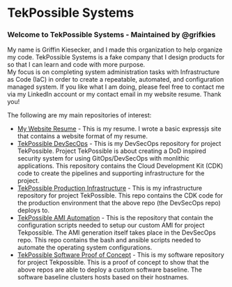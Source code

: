 # TekPossible Systems

### Welcome to TekPossible Systems - Maintained by @grifkies

My name is Griffin Kiesecker, and I made this organization to help organize my code. TekPossible Systems is a fake company that I design products for so that I can learn and code with more purpose.  
My focus is on completing system administration tasks with Infrastructure as Code (IaC) in order to create a repeatable, automated, and configuration managed system. 
If you like what I am doing, please feel free to contact me via my LinkedIn account or my contact email in my website resume. Thank you!

The following are my main repositories of interest:

* [My Website Resume](https://github.com/TekPossible-Systems/tekpossible-resume) - This is my resume. I wrote a basic expressjs site that contains a website format of my resume.
* [TekPossible DevSecOps](https://github.com/TekPossible-Systems/tekpossible-ha-devops) - This is my DevSecOps repository for project TekPossible. Project TekPossible is about creating a DoD inspired security system for using GitOps/DevSecOps with monlithic applications. This repository contains the Cloud Development Kit (CDK) code to create the pipelines and supporting infrastructure for the project.
* [TekPossible Production Infrastructure](https://github.com/TekPossible-Systems/tekpossible-ha-infrastructure) - This is my infrastructure repository for project TekPossible. This repo contains the CDK code for the production environment that the above repo (the DevSecOps repo) deploys to.
* [TekPossible AMI Automation](https://github.com/TekPossible-Systems/tekpossible-ha-ami) - This is the repository that contain the configuration scripts needed to setup our custom AMI for project Tekpossible. The AMI generation itself takes place in the DevSecOps repo. This repo contains the bash and ansible scripts needed to automate the operating system configurations.
* [TekPossible Software Proof of Concept](https://github.com/TekPossible-Systems/tekpossible-ha-software) - This is my software repository for project Tekpossible. This is a proof of concept to show that the above repos are able to deploy a custom software baseline. The software baseline clusters hosts based on their hostnames. 
